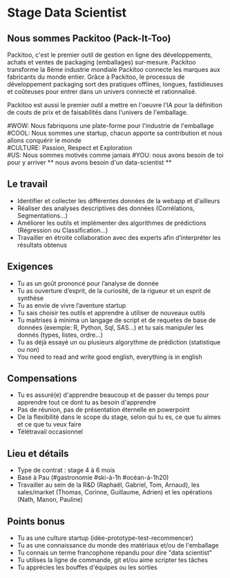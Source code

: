 # Stage Data Scientist

## Nous sommes Packitoo (Pack-It-Too)

Packitoo, c'est le premier outil de gestion en ligne des développements, achats et ventes de packaging (emballages) sur-mesure. Packitoo transforme la 8ème industrie mondiale
Packitoo connecte les marques aux fabricants du monde entier. Grâce à Packitoo, le processus de développement packaging sort des pratiques offlines, longues, fastidieuses et coûteuses pour entrer dans un univers connecté et rationnalisé.

Packitoo est aussi le premier outil a mettre en l'oeuvre l'IA pour la définition de couts de prix et de faisabilités dans l'univers de l'emballage.

#WOW: Nous fabriquons une plate-forme pour l'industrie de l'emballage <br/>
#COOL: Nous sommes une startup, chacun apporte sa contribution et nous allons conquérir le monde <br/>
#CULTURE: Passion, Respect et Exploration <br/>
#US: Nous sommes motivés comme jamais
#YOU: nous avons besoin de toi pour y arriver ** nous avons besoin d'un data-scientist ** <br/>

## Le travail

* Identifier et collecter les différentes données de la webapp et d'ailleurs
* Réaliser des analyses descriptives des données (Corrélations, Segmentations...)
* Améliorer les outils et implémenter des algorithmes de prédictions (Régression ou Classification...)
* Travailler en étroite collaboration avec des experts afin d’interpréter les résultats obtenus

## Exigences

* Tu as un goût prononcé pour l’analyse de donnée
* Tu as ouverture d’esprit, de la curiosité, de la rigueur et un esprit de synthèse
* Tu as envie de vivre l’aventure startup
* Tu sais choisir tes outils et apprendre à utiliser de nouveaux outils
* Tu maitrises à minima un langage de script et de requetes de base de données (exemple: R, Python, Sql, SAS...) et tu sais manipuler les donnés (types, listes, ordre...)
* Tu as déjà essayé un ou plusieurs algorythme de prédiction (statistique ou non)
* You need to read and write good english, everything is in english

## Compensations

* Tu es assuré(e) d'apprendre beaucoup et de passer du temps pour apprendre tout ce dont tu as besoin d'apprendre
* Pas de réunion, pas de présentation éternelle en powerpoint
* De la flexibilité dans le scope du stage, selon qui tu es, ce que tu aimes et ce que tu veux faire
* Télétravail occasionnel

## Lieu et détails

* Type de contrat : stage 4 à 6 mois
* Basé à Pau (#gastronomie #ski-à-1h #océan-à-1h20)
* Travailler au sein de la R&D (Raphaël, Gabriel, Tom, Arnaud), les sales/market (Thomas, Corinne, Guillaume, Adrien) et les opérations (Nath, Manon, Pauline)

## Points bonus

* Tu as une culture startup (idée-prototype-test-recommencer)
* Tu as une connaissance du monde des matériaux et/ou de l'emballage
* Tu connais un terme francophone répandu pour dire "data scientist"
* Tu utilises la ligne de commande, git et/ou aime scripter tes tâches
* Tu apprécies les bouffes d'équipes ou les sorties

